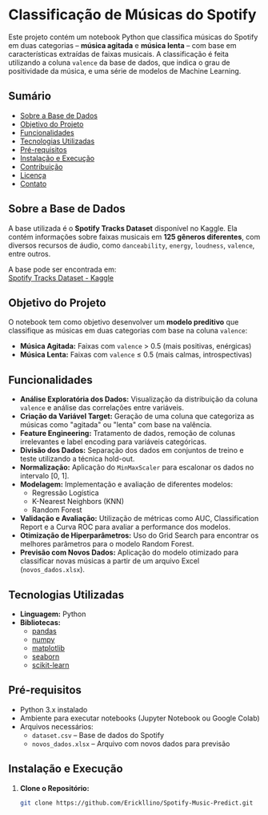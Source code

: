 # Classificação de Músicas do Spotify

Este projeto contém um notebook Python que classifica músicas do Spotify em duas categorias – **música agitada** e **música lenta** – com base em características extraídas de faixas musicais. A classificação é feita utilizando a coluna `valence` da base de dados, que indica o grau de positividade da música, e uma série de modelos de Machine Learning.

## Sumário

- [Sobre a Base de Dados](#sobre-a-base-de-dados)
- [Objetivo do Projeto](#objetivo-do-projeto)
- [Funcionalidades](#funcionalidades)
- [Tecnologias Utilizadas](#tecnologias-utilizadas)
- [Pré-requisitos](#pré-requisitos)
- [Instalação e Execução](#instalação-e-execução)
- [Contribuição](#contribuição)
- [Licença](#licença)
- [Contato](#contato)

## Sobre a Base de Dados

A base utilizada é o **Spotify Tracks Dataset** disponível no Kaggle. Ela contém informações sobre faixas musicais em **125 gêneros diferentes**, com diversos recursos de áudio, como `danceability`, `energy`, `loudness`, `valence`, entre outros.

A base pode ser encontrada em:  
[Spotify Tracks Dataset - Kaggle](https://www.kaggle.com/datasets/maharshipandya/-spotify-tracks-dataset)

## Objetivo do Projeto

O notebook tem como objetivo desenvolver um **modelo preditivo** que classifique as músicas em duas categorias com base na coluna `valence`:

- **Música Agitada:** Faixas com `valence` > 0.5 (mais positivas, enérgicas)
- **Música Lenta:** Faixas com `valence` ≤ 0.5 (mais calmas, introspectivas)

## Funcionalidades

- **Análise Exploratória dos Dados:** Visualização da distribuição da coluna `valence` e análise das correlações entre variáveis.
- **Criação da Variável Target:** Geração de uma coluna que categoriza as músicas como "agitada" ou "lenta" com base na valência.
- **Feature Engineering:** Tratamento de dados, remoção de colunas irrelevantes e label encoding para variáveis categóricas.
- **Divisão dos Dados:** Separação dos dados em conjuntos de treino e teste utilizando a técnica hold-out.
- **Normalização:** Aplicação do `MinMaxScaler` para escalonar os dados no intervalo [0, 1].
- **Modelagem:** Implementação e avaliação de diferentes modelos:
  - Regressão Logística
  - K-Nearest Neighbors (KNN)
  - Random Forest
- **Validação e Avaliação:** Utilização de métricas como AUC, Classification Report e a Curva ROC para avaliar a performance dos modelos.
- **Otimização de Hiperparâmetros:** Uso do Grid Search para encontrar os melhores parâmetros para o modelo Random Forest.
- **Previsão com Novos Dados:** Aplicação do modelo otimizado para classificar novas músicas a partir de um arquivo Excel (`novos_dados.xlsx`).

## Tecnologias Utilizadas

- **Linguagem:** Python
- **Bibliotecas:**
  - [pandas](https://pandas.pydata.org/)
  - [numpy](https://numpy.org/)
  - [matplotlib](https://matplotlib.org/)
  - [seaborn](https://seaborn.pydata.org/)
  - [scikit-learn](https://scikit-learn.org/stable/)

## Pré-requisitos

- Python 3.x instalado
- Ambiente para executar notebooks (Jupyter Notebook ou Google Colab)
- Arquivos necessários:
  - `dataset.csv` – Base de dados do Spotify
  - `novos_dados.xlsx` – Arquivo com novos dados para previsão

## Instalação e Execução

1. **Clone o Repositório:**

   ```bash
   git clone https://github.com/Erickllino/Spotify-Music-Predict.git
